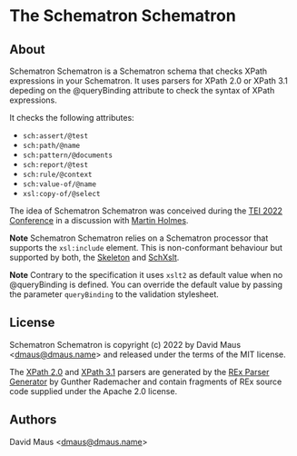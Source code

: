 # The Schematron Schematron

## About

Schematron Schematron is a Schematron schema that checks XPath expressions in your Schematron. It uses parsers for XPath
2.0 or XPath 3.1 depeding on the @‍queryBinding attribute to check the syntax of XPath expressions.

It checks the following attributes:

- ```sch:assert/@test```
- ```sch:path/@name```
- ```sch:pattern/@documents```
- ```sch:report/@test```
- ```sch:rule/@context```
- ```sch:value-of/@name```
- ```xsl:copy-of/@select```

The idea of Schematron Schematron was conceived during the [TEI 2022 Conference](https://conferences.ncl.ac.uk/tei2022/)
in a discussion with [Martin Holmes](https://github.com/martindholmes).

**Note** Schematron Schematron relies on a Schematron processor that supports the ```xsl:include``` element. This is
non-conformant behaviour but supported by both, the [Skeleton](https://github.com/schematron/schematron) and
[SchXslt](https://github.com/schxslt/schxslt).

**Note** Contrary to the specification it uses ```xslt2``` as default value when no @‍queryBinding is defined. You can override
the default value by passing the parameter ```queryBinding``` to the validation stylesheet.

## License

Schematron Schematron is copyright (c) 2022 by David Maus &lt;dmaus@dmaus.name&gt; and released under the terms of the
MIT license.

The [XPath 2.0](src/main/resources/xpath20.xslt) and [XPath 3.1](src/main/resources/xpath31.xslt) parsers are generated
by the [REx Parser Generator](https://bottlecaps.de/rex/) by Gunther Rademacher and contain fragments of REx source code
supplied under the Apache 2.0 license.

## Authors

David Maus &lt;dmaus@dmaus.name&gt;
